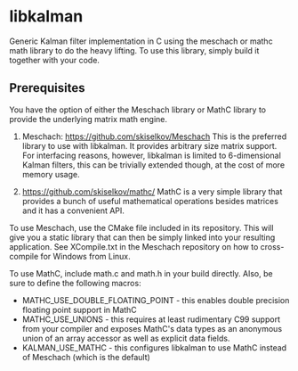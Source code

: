 # libkalman
Generic Kalman filter implementation in C using the meschach or mathc
math library to do the heavy lifting. To use this library, simply
build it together with your code.

## Prerequisites

You have the option of either the Meschach library or MathC library
to provide the underlying matrix math engine.

1) Meschach: https://github.com/skiselkov/Meschach
   This is the preferred library to use with libkalman. It provides
   arbitrary size matrix support. For interfacing reasons, however,
   libkalman is limited to 6-dimensional Kalman filters, this can
   be trivially extended though, at the cost of more memory usage.

2) https://github.com/skiselkov/mathc/
   MathC is a very simple library that provides a bunch of useful
   mathematical operations besides matrices and it has a convenient
   API.

To use Meschach, use the CMake file included in its repository. This
will give you a static library that can then be simply linked into your
resulting application. See XCompile.txt in the Meschach repository on
how to cross-compile for Windows from Linux.

To use MathC, include math.c and math.h in your build directly.
Also, be sure to define the following macros:

* MATHC_USE_DOUBLE_FLOATING_POINT - this enables double precision
  floating point support in MathC
* MATHC_USE_UNIONS - this requires at least rudimentary C99 support
  from your compiler and exposes MathC's data types as an anonymous
  union of an array accessor as well as explicit data fields.
* KALMAN_USE_MATHC - this configures libkalman to use MathC instead
  of Meschach (which is the default)
